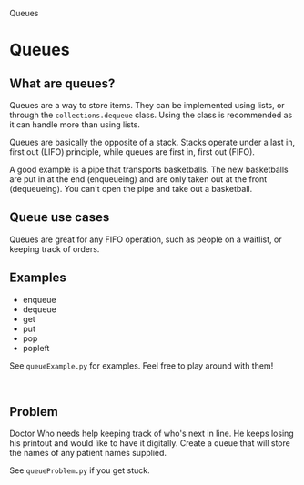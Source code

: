 Queues

# Queues

## What are queues?
Queues are a way to store items. They can be implemented using lists, or through the `collections.dequeue` class. Using the class is recommended as it can handle more than using lists.

Queues are basically the opposite of a stack. Stacks operate under a last in, first out (LIFO) principle, while queues are first in, first out (FIFO).

A good example is a pipe that transports basketballs. The new basketballs are put in at the end (enqueueing) and are only taken out at the front (dequeueing). You can't open the pipe and take out a basketball.
<br />

## Queue use cases	
Queues are great for any FIFO operation, such as people on a waitlist, or keeping track of orders. 
<br />

## Examples
* enqueue
* dequeue
* get
* put
* pop
* popleft

See `queueExample.py` for examples. Feel free to play around with them!

<br />

## Problem
Doctor Who needs help keeping track of who's next in line. He keeps losing his printout and would like to have it digitally. 
Create a queue that will store the names of any patient names supplied.

See `queueProblem.py` if you get stuck.